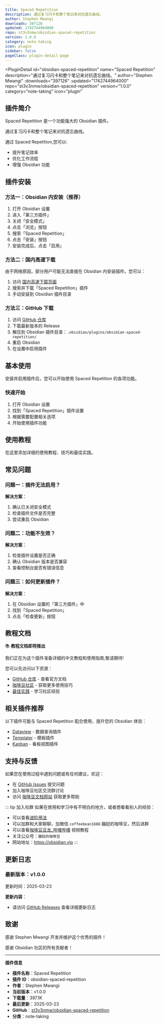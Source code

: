 ```yaml
---
title: Spaced Repetition
description: 通过复习闪卡和整个笔记来对抗遗忘曲线。
author: Stephen Mwangi
downloads: 397126
updated: 1742744964000
repo: st3v3nmw/obsidian-spaced-repetition
version: 1.0.0
category: note-taking
icon: plugin
sidebar: false
pageClass: plugin-detail-page
---
```


<PluginDetail
  id="obsidian-spaced-repetition"
  name="Spaced Repetition"
  description="通过复习闪卡和整个笔记来对抗遗忘曲线。"
  author="Stephen Mwangi"
  :downloads="397126"
  :updated="1742744964000"
  repo="st3v3nmw/obsidian-spaced-repetition"
  version="1.0.0"
  category="note-taking"
  icon="plugin"
>

<!-- AUTO_GENERATED_START -->
## 插件简介

Spaced Repetition 是一个功能强大的 Obsidian 插件。

通过复习闪卡和整个笔记来对抗遗忘曲线。

通过 Spaced Repetition,您可以:

- 提升笔记效率
- 优化工作流程
- 增强 Obsidian 功能

<!-- AUTO_GENERATED_END -->

<!-- AUTO_GENERATED_START -->
## 插件安装

### 方法一：Obsidian 内安装（推荐）

1. 打开 Obsidian 设置
2. 进入「第三方插件」
3. 关闭「安全模式」
4. 点击「浏览」按钮
5. 搜索「Spaced Repetition」
6. 点击「安装」按钮
7. 安装完成后，点击「启用」

### 方法二：国内高速下载

由于网络原因，部分用户可能无法直接在 Obsidian 内安装插件。您可以：

1. 访问 [国内高速下载页面](/zh/documentation/obsidian-plugins-download.html)
2. 搜索并下载「Spaced Repetition」插件
3. 手动安装到 Obsidian 插件目录

### 方法三：GitHub 下载

1. 访问 [GitHub 仓库](https://github.com/st3v3nmw/obsidian-spaced-repetition)
2. 下载最新版本的 Release
3. 解压到 Obsidian 插件目录：`.obsidian/plugins/obsidian-spaced-repetition/`
4. 重启 Obsidian
5. 在设置中启用插件

## 基本使用

安装并启用插件后，您可以开始使用 Spaced Repetition 的各项功能。

### 快速开始

1. 打开 Obsidian 设置
2. 找到「Spaced Repetition」插件设置
3. 根据需要配置相关选项
4. 开始使用插件功能

<!-- AUTO_GENERATED_END -->

<!-- CUSTOM_CONTENT_START:tutorial -->
## 使用教程

在这里添加详细的使用教程、技巧和最佳实践。

<!-- CUSTOM_CONTENT_END:tutorial -->

<!-- SHARED_CONTENT_START -->
## 常见问题

### 问题一：插件无法启用？

**解决方案**：
1. 确认已关闭安全模式
2. 检查插件文件是否完整
3. 尝试重启 Obsidian

### 问题二：功能不生效？

**解决方案**：
1. 检查插件设置是否正确
2. 确认 Obsidian 版本是否兼容
3. 查看控制台是否有错误信息

### 问题三：如何更新插件？

**解决方案**：
1. 在 Obsidian 设置的「第三方插件」中
2. 找到「Spaced Repetition」
3. 点击「检查更新」按钮

## 教程文档

📚 **教程文档即将推出**

我们正在为这个插件准备详细的中文教程和使用指南,敬请期待!

您可以先访问以下资源：
- [GitHub 仓库](https://github.com/st3v3nmw/obsidian-spaced-repetition) - 查看官方文档
- [咖啡豆社区](/zh/bases/) - 获取更多使用技巧
- [最佳实践](/zh/best-practices/) - 学习社区经验

## 相关插件推荐

以下插件可能与 Spaced Repetition 配合使用，提升您的 Obsidian 体验：

- [Dataview](/zh/plugins/dataview.html) - 数据查询插件
- [Templater](/zh/plugins/templater-obsidian.html) - 模板插件
- [Kanban](/zh/plugins/obsidian-kanban.html) - 看板视图插件

## 支持与反馈

如果您在使用过程中遇到问题或有任何建议，欢迎：

- 在 [GitHub Issues](https://github.com/st3v3nmw/obsidian-spaced-repetition/issues) 提交问题
- 加入咖啡豆社区交流群讨论
- 访问 [咖啡豆文档网站](https://obsidian.vip) 获取更多帮助

::: tip 加入社群
如果在使用和学习中有不明白的地方，或者想看看别人的经验：
- 可以查看[进阶用法](/zh/advanced)
- 可以加群和大家聊聊，加微信 `coffeebean1688` 蹦跶的咖啡豆，然后进群
- 可以查看[咖啡豆豆龙_哔哩哔哩](https://space.bilibili.com/618777356) 视频教程
- 关注公众号：`蹦跶的咖啡豆`
- 网站地址：https://obsidian.vip
:::
<!-- SHARED_CONTENT_END -->

<!-- AUTO_GENERATED_START -->
## 更新日志

### 最新版本：v1.0.0

更新时间：2025-03-23

**更新内容**：
- 请访问 [GitHub Releases](https://github.com/st3v3nmw/obsidian-spaced-repetition/releases) 查看详细更新日志

## 致谢

感谢 Stephen Mwangi 开发并维护这个优秀的插件！

感谢 Obsidian 社区的所有贡献者！

---

**插件信息**
- **插件名称**：Spaced Repetition
- **插件 ID**：obsidian-spaced-repetition
- **作者**：Stephen Mwangi
- **当前版本**：v1.0.0
- **下载量**：397.1K
- **最后更新**：2025-03-23
- **GitHub**：[st3v3nmw/obsidian-spaced-repetition](https://github.com/st3v3nmw/obsidian-spaced-repetition)
- **分类**：note-taking
<!-- AUTO_GENERATED_END -->

</PluginDetail>


